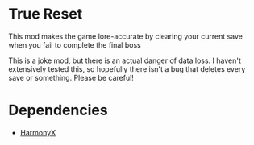 # True Reset
This mod makes the game lore-accurate by clearing your current save when you fail to complete the final boss

This is a joke mod, but there is an actual danger of data loss. I haven't extensively tested this, so hopefully there isn't a bug that deletes every save or something. Please be careful!

# Dependencies
* [HarmonyX](https://steamcommunity.com/sharedfiles/filedetails/?id=3408901301)